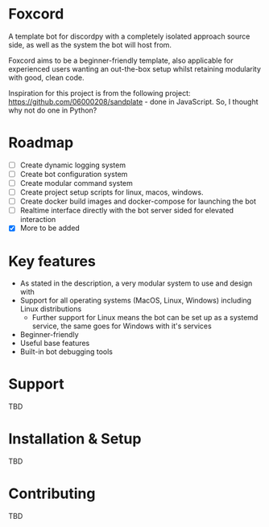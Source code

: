 # Foxcord
A template bot for discordpy with a completely isolated approach source side, as well as the system the bot will host from. 

Foxcord aims to be a beginner-friendly template, also applicable for experienced users wanting an out-the-box setup whilst retaining modularity with good, clean code.

Inspiration for this project is from the following project: https://github.com/06000208/sandplate - done in JavaScript. So, I thought why not do one in Python?

# Roadmap
 * [ ] Create dynamic logging system
 * [ ] Create bot configuration system
 * [ ] Create modular command system 
 * [ ] Create project setup scripts for linux, macos, windows.
 * [ ] Create docker build images and docker-compose for launching the bot
 * [ ] Realtime interface directly with the bot server sided for elevated interaction
 * [x] More to be added

# Key features
- As stated in the description, a very modular system to use and design with
- Support for all operating systems (MacOS, Linux, Windows) including Linux distributions
  - Further support for Linux means the bot can be set up as a systemd service, the same goes for Windows with it's services
- Beginner-friendly
- Useful base features
- Built-in bot debugging tools

# Support
TBD

# Installation & Setup
TBD

# Contributing
TBD
